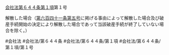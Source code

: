 [会社法第６４４条第１項](会社法＿＿＿＿第６４４条第１項)第１号

解散した場合（[第六百四十一条](会社法＿＿＿＿第６４１条)[第五号](会社法＿＿＿＿第６４４条第１項第５号)に掲げる事由によって解散した場合及び破産手続開始の決定により解散した場合であって当該破産手続が終了していない場合を除く。）


#会社法
#会社法/第６４４条
#会社法/第６４４条/第１項
#会社法/第６４４条/第１項/第１号
